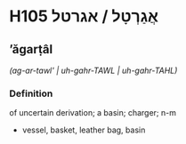 # H105 אֲגַרְטָל / אגרטל

## ʼăgarṭâl

_(ag-ar-tawl' | uh-ɡahr-TAWL | uh-ɡahr-TAHL)_

### Definition

of uncertain derivation; a basin; charger; n-m

- vessel, basket, leather bag, basin
